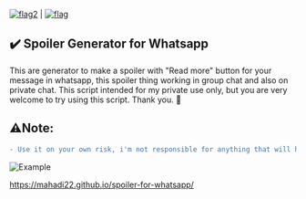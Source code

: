 
[![flag2](https://s05.flagcounter.com/mini/QkT3ad/bg_FFFFFF/txt_000000/border_CCCCCC/flags_0)](http://bit.ly/QkT3ad) | [![flag](https://s04.flagcounter.com/mini/XVpR/bg_FFFFFF/txt_000000/border_CCCCCC/flags_0/)](https://info.flagcounter.com/XVpR)

## ✔️ Spoiler Generator for Whatsapp
This are generator to make a spoiler with "Read more" button for your message in whatsapp, this spoiler thing working in group chat and also on private chat. This script intended for my private use only, but you are very welcome to try using this script. Thank you. 💖

## ⚠️Note:                         
```diff
- Use it on your own risk, i'm not responsible for anything that will happen for using this script.
```

![Example](https://mahadi22.github.io/spoiler-for-whatsapp/example.jpg)

https://mahadi22.github.io/spoiler-for-whatsapp/
